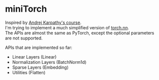 # miniTorch

Inspired by [Andrej Karpathy's course](https://karpathy.ai/zero-to-hero.html).  
I'm trying to implement a much simplified version of [torch.nn](https://pytorch.org/docs/stable/nn.html).  
The APIs are almost the same as PyTorch, except the optional parameters are not supported.

APIs that are implemented so far:  
- Linear Layers (Linear)
- Normalization Layers (BatchNorm1d)
- Sparse Layers (Embedding)
- Utilities (Flatten)